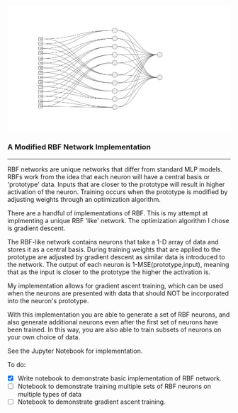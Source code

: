 


![alt text](/images/network.png)

### A Modified RBF Network Implementation 

-----
RBF networks are unique networks that differ from standard MLP models. RBFs work from the idea that each neuron will have a central basis or 'prototype' data. Inputs that are closer to the prototype will result in higher activation of the neuron. Training occurs when the prototype is modified by adjusting weights through an optimization algorithm. 

There are a handful of implementations of RBF. This is my attempt at implmenting a unique RBF 'like' network. The optimization algorithm I chose is gradient descent. 

The RBF-like network contains neurons that take a 1-D array of data and stores it as a central basis. During training weights that are applied to the prototype are adjusted by gradient descent as similar data is introduced to the network. The output of each neuron is 1-MSE(prototype,input), meaning that as the input is closer to the prototype the higher the activation is. 

My implementation allows for gradient ascent training, which can be used when the neurons are presented with data that should NOT be incorporated into the neuron's prototype. 

With this implementation you are able to generate a set of RBF neurons, and also generate additional neurons even after the first set of neurons have been trained. In this way, you are also able to train subsets of neurons on your own choice of data.

See the Jupyter Notebook for implementation. 





To do: 
- [x] Write notebook to demonstrate basic implementation of RBF network.
- [ ] Notebook to demonstrate training multiple sets of RBF neurons on multiple types of data
- [ ] Notebook to demonstrate gradient ascent training. 
